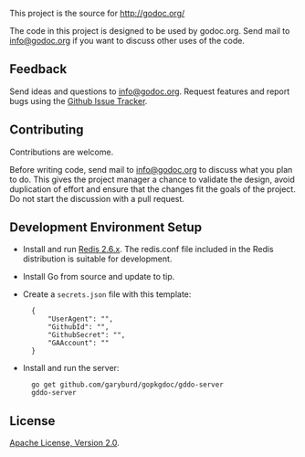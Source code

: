 This project is the source for http://godoc.org/

The code in this project is designed to be used by godoc.org. Send mail to
info@godoc.org if you want to discuss other uses of the code.

Feedback
--------

Send ideas and questions to info@godoc.org. Request features and report bugs
using the [Github Issue
Tracker](https://github.com/garyburd/gopkgdoc/issues/new). 


Contributing
------------

Contributions are welcome. 

Before writing code, send mail to info@godoc.org to discuss what you plan to
do. This gives the project manager a chance to validate the design, avoid
duplication of effort and ensure that the changes fit the goals of the project.
Do not start the discussion with a pull request. 

Development Environment Setup
-----------------------------

- Install and run [Redis 2.6.x](http://redis.io/download). The redis.conf file included in the Redis distribution is suitable for development.
- Install Go from source and update to tip.
- Create a `secrets.json` file with this template:

        {
            "UserAgent": "",
            "GithubId": "",
            "GithubSecret": "",
            "GAAccount": ""
        }

- Install and run the server:

        go get github.com/garyburd/gopkgdoc/gddo-server
        gddo-server

License
-------

[Apache License, Version 2.0](http://www.apache.org/licenses/LICENSE-2.0.html).
